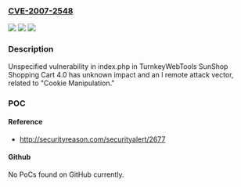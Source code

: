### [CVE-2007-2548](https://cve.mitre.org/cgi-bin/cvename.cgi?name=CVE-2007-2548)
![](https://img.shields.io/static/v1?label=Product&message=n%2Fa&color=blue)
![](https://img.shields.io/static/v1?label=Version&message=n%2Fa&color=blue)
![](https://img.shields.io/static/v1?label=Vulnerability&message=n%2Fa&color=brighgreen)

### Description

Unspecified vulnerability in index.php in TurnkeyWebTools SunShop Shopping Cart 4.0 has unknown impact and an l remote attack vector, related to "Cookie Manipulation."

### POC

#### Reference
- http://securityreason.com/securityalert/2677

#### Github
No PoCs found on GitHub currently.

